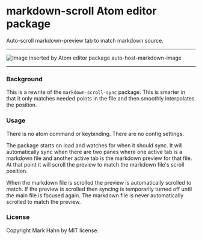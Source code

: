 
# markdown-scroll Atom editor package

Auto-scroll markdown-preview tab to match markdown source.

---

![Image inserted by Atom editor package auto-host-markdown-image](http://i.imgur.com/X3fVXdL.gif)

---

### Background

This is a rewrite of the `markdown-scroll-sync` package. This is smarter in that it only matches needed points in the file and then smoothly interpolates the position.

### Usage

There is no atom command or keybinding. There are no config settings.

The package starts on load and watches for when it should sync.  It will automatically sync when there are two panes where one active tab is a markdown file and another active tab is the markdown preview for that file.  At that point it will scroll the preview to match the markdown file's scroll position.  

When the markdown file is scrolled the preview is automatically scrolled to match.  If the preview is scrolled then syncing is temporarily turned off until the main file is focused again.  The markdown file is never automatically scrolled to match the preview.

### License

Copyright Mark Hahn by MIT license.
